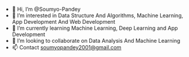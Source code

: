 - 👋 Hi, I’m @Soumyo-Pandey
- 👀 I’m interested in Data Structure And Algorithms, Machine Learning, App Development And Web Development
- 🌱 I’m currently learning Machine Learning, Deep Learning and App Development
- 💞️ I’m looking to collaborate on Data Analysis And Machine Learning
- 📫 Contact soumyopandey2001@gmail.com

<!---
Soumyo-Pandey/Soumyo-Pandey is a ✨ special ✨ repository because its `README.md` (this file) appears on your GitHub profile.
You can click the Preview link to take a look at your changes.
--->
